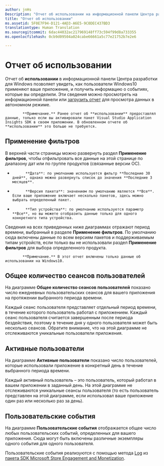 ```yaml
---
author: jnHs
Description: "Отчет об использовании на информационной панели Центра разработки для Windows позволяет просматривать, как пользователи используют ваше приложение."
title: "Отчет об использовании"
ms.assetid: 5F0E7F94-D121-4AD3-A6E5-9C0DEC437BD3
translationtype: Human Translation
ms.sourcegitcommit: 6dac44032ac217969148ff73c594f99d8a733355
ms.openlocfilehash: 0cb9d09504a024cabe66661a5c77e21752b7e2e6

---
```


# Отчет об использовании


Отчет об **использовании** в информационной панели Центра разработки для Windows позволяет увидеть, как пользователи Windows10 применяют ваше приложение, и получить информацию о событиях, которые вы определили. Эти сведения можно просмотреть на информационной панели или [загрузить отчет](download-analytic-reports.md) для просмотра данных в автономном режиме.

> 
            **Примечание.** Ранее отчет об **использовании** предоставлял данные, только если вы активировали пакет Visual Studio Application Insights SDK в своем приложении. В обновленном отчете об **использовании** это больше не требуется.

## Применение фильтров


В верхней части страницы можно развернуть раздел **Применение фильтров**, чтобы отфильтровать все данные на этой странице по диапазону дат или по группе продуктов (связанные версии ОС).

-   
            **Дата**: по умолчанию используется фильтр **Последние 30 дней**, однако можно развернуть список до значения **Последние 3 месяцев**.
-   
            **Версия пакета**: значением по умолчанию является **Все**. Если ваше приложение включает несколько пакетов, здесь можно выбрать определенный пакет.
-   
            **Тип устройства**: по умолчанию используется параметр **Все**, но вы можете отобразить данные только для одного конкретного типа устройства.

Сведения на всех приведенных ниже диаграммах отражают период времени, выбранный в разделе **Применение фильтров**. По умолчанию сюда включены данные по всем версиям пакетов и поддерживаемым типам устройств, если только вы не использовали раздел **Применение фильтров** для выбора определенного продукта.

> 
            **Примечание.** В этот отчет включены только данные об использовании на Windows10.

## Общее количество сеансов пользователей

На диаграмме **Общее количество сеансов пользователей** показано число ежедневных пользовательских сеансов для вашего приложения на протяжении выбранного периода времени.

Каждый сеанс пользователя представляет отдельный период времени, в течение которого пользователь работал с приложением. Каждый сеанс пользователя считается завершенным после периода бездействия, поэтому в течение дня у одного пользователя может быть несколько сеансов. Обратите внимание, что на этой диаграмме не отслеживаются уникальные пользователи приложения.

## Активные пользователи

На диаграмме **Активные пользователи** показано число пользователей, которые использовали приложение в конкретный день в течение выбранного периода времени.

Каждый активный пользователь – это пользователь, который работал в вашем приложении в заданный день. На этой диаграмме не отслеживаются уникальные сеансы пользователя (то есть пользователь представлен на этой диаграмме, если использовал ваше приложение один раз или несколько раз за день).

## Пользовательские события

На диаграмме **Пользовательские события** отображается общее число любых пользовательских событий, определенных для вашего приложения. Сюда могут быть включены различные экземпляры одного события для одного пользователя.

Пользовательские события реализуются с помощью метода [Log](https://msdn.microsoft.com/library/windows/apps/microsoft.services.store.engagement.storeservicescustomevents.log.aspx) из [пакета SDK Microsoft Store Engagement and Monetization](../monetize/monetize-your-app-with-the-microsoft-store-engagement-and-monetization-sdk.md).



 







<!--HONumber=Jun16_HO5-->


